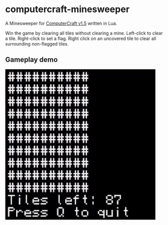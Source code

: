 # computercraft-minesweeper
 A Minesweeper for [ComputerCraft v1.5](https://www.computercraft.info/) written in Lua.
 
 Win the game by clearing all tiles without clearing a mine.
 Left-click to clear a tile. Right-click to set a flag. Right click on an uncovered tile to clear all surrounding non-flagged tiles.

## Gameplay demo
 ![gif of gameplay demo](https://github.com/oggiv/Computercraft-Minesweeper/blob/main/minesweeper.gif?raw=true)
